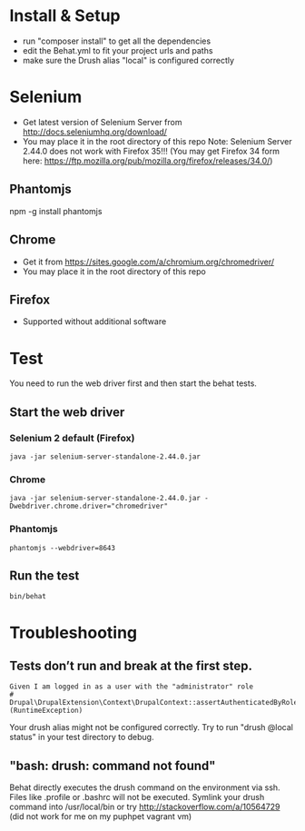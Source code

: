 # Install & Setup
* run "composer install" to get all the dependencies 
* edit the Behat.yml to fit your project urls and paths
* make sure the Drush alias "local" is configured correctly

# Selenium
* Get latest version of Selenium Server from http://docs.seleniumhq.org/download/
* You may place it in the root directory of this repo
Note: Selenium Server 2.44.0 does not work with Firefox 35!!! (You may get Firefox 34 form here: https://ftp.mozilla.org/pub/mozilla.org/firefox/releases/34.0/)

## Phantomjs
npm -g install phantomjs

## Chrome
* Get it from https://sites.google.com/a/chromium.org/chromedriver/
* You may place it in the root directory of this repo

## Firefox
* Supported without additional software

# Test

You need to run the web driver first and then start the behat tests.

## Start the web driver
### Selenium 2 default (Firefox)
    java -jar selenium-server-standalone-2.44.0.jar
### Chrome
    java -jar selenium-server-standalone-2.44.0.jar -Dwebdriver.chrome.driver="chromedriver"
### Phantomjs
    phantomjs --webdriver=8643

## Run the test
    bin/behat

# Troubleshooting
## Tests don’t run and break at the first step.

    Given I am logged in as a user with the "administrator" role                            # Drupal\DrupalExtension\Context\DrupalContext::assertAuthenticatedByRole()
    (RuntimeException)

Your drush alias might not be configured correctly. Try to run "drush @local status" in your test directory to debug.

## "bash: drush: command not found"

Behat directly executes the drush command on the environment via ssh. Files like .profile or .bashrc will not be executed. Symlink your drush command into /usr/local/bin or try http://stackoverflow.com/a/10564729 (did not work for me on my puphpet vagrant vm)